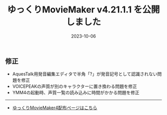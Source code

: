 ﻿---
title: ゆっくりMovieMaker v4.21.1.1 を公開しました
date: 2023-10-06
tags: [YMM4,お知らせ]
---
## 修正
- AquesTalk用発音編集エディタで半角「?」が発音記号として認識されない問題を修正
- VOICEPEAKの声質が別のキャラクターに置き換わる問題を修正
- YMM4の起動時、声質一覧の読み込みに時間がかかる問題を修正

---

- [ゆっくりMovieMaker4配布ページはこちら](../index.md)
